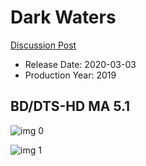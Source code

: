 # Dark Waters

[Discussion Post](https://www.avsforum.com/threads/bass-eq-for-filtered-movies.2995212/post-59430744)

* Release Date: 2020-03-03
* Production Year: 2019

## BD/DTS-HD MA 5.1

![img 0](https://i.imgur.com/r9o6DmS.jpg)

![img 1](https://i.imgur.com/MQNfl0j.png)

